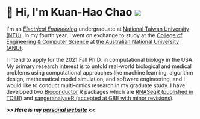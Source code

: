 # 👋 Hi, I'm Kuan-Hao Chao <img src="https://kuanhao-chao.github.io/Kuanhao-Chao/kuanhao_chao.png">

I'm an *[Electrical Engineering](https://web.ee.ntu.edu.tw/eng/index.php)* undergraduate at [National Taiwan University (NTU)](https://www.ntu.edu.tw/english/index.html). In my fourth year, I went on exchange to study at the [College of Engineering & Computer Science](https://cecs.anu.edu.au) at [the Australian National University (ANU)](https://www.anu.edu.au).

I intend to apply for the 2021 Fall Ph.D. in computational biology in the USA. My primary research interest is to unfold real-world biological and medical problems using computational approaches like machine learning, algorithm design, mathematical model simulation, and software engineering, and I would like to conduct multi-omics research in my graduate study. I have developed two [Bioconductor](https://www.bioconductor.org/) R packages which are [RNASeqR (published in TCBB)](https://ieeexplore.ieee.org/document/8918337) and [sangeranalyseR (accepted at GBE with minor revisions)](https://doi.org/10.1101/2020.05.18.102459).

***>> Here is my [personal website](https://kuanhao-chao.github.io) <<***
